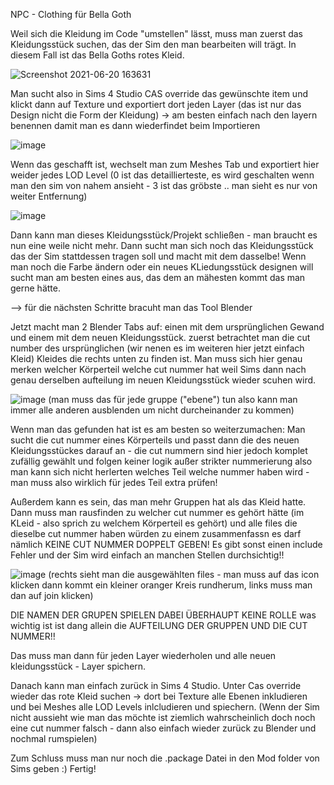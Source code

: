 NPC - Clothing für Bella Goth

Weil sich die Kleidung im Code "umstellen" lässt, muss man zuerst das Kleidungsstück suchen, das der Sim den man bearbeiten will trägt. In diesem Fall ist das Bella Goths rotes Kleid.

![Screenshot 2021-06-20 163631](https://user-images.githubusercontent.com/80634958/122678217-192d1400-d1e6-11eb-8aeb-ec126ffb80a7.png)

Man sucht also in Sims 4 Studio CAS override das gewünschte item und klickt dann auf Texture und exportiert dort jeden Layer (das ist nur das Design nicht die Form der Kleidung) -> am besten einfach nach den layern benennen damit man es dann wiederfindet beim Importieren

![image](https://user-images.githubusercontent.com/80634958/122678313-8fca1180-d1e6-11eb-889b-154fbd63db47.png)

Wenn das geschafft ist, wechselt man zum Meshes Tab und exportiert hier weider jedes LOD Level (0 ist das detaillierteste, es wird geschalten wenn man den sim von nahem ansieht - 3 ist das gröbste .. man sieht es nur von weiter Entfernung)

![image](https://user-images.githubusercontent.com/80634958/122678367-db7cbb00-d1e6-11eb-9beb-275472412464.png)

Dann kann man dieses Kleidungsstück/Projekt schließen - man braucht es nun eine weile nicht mehr.
Dann sucht man sich noch das Kleidungsstück das der Sim stattdessen tragen soll und macht mit dem dasselbe! Wenn man noch die Farbe ändern oder ein neues KLiedungsstück designen will sucht man am besten eines aus, das dem an mähesten kommt das man gerne hätte.

--> für die nächsten Schritte bracuht man das Tool Blender

Jetzt macht man 2 Blender Tabs auf: einen mit dem ursprünglichen Gewand und einem mit dem neuen Kleidungsstück. zuerst betrachtet man die cut number des ursprünglichen (wir nenen es im weiteren hier jetzt einfach Kleid) Kleides die rechts unten zu finden ist. Man muss sich hier genau merken welcher Körperteil welche cut nummer hat weil Sims dann nach genau derselben aufteilung im neuen Kleidungsstück wieder scuhen wird.

![image](https://user-images.githubusercontent.com/80634958/122678524-9442fa00-d1e7-11eb-80ce-dd96f10cc5fe.png)
(man muss das für jede gruppe ("ebene") tun also kann man immer alle anderen ausblenden um nicht durcheinander zu kommen)

Wenn man das gefunden hat ist es am besten so weiterzumachen: Man sucht die cut nummer eines Körperteils und passt dann die des neuen Kleidungsstückes darauf an - die cut nummern sind hier jedoch komplet zufällig gewählt und folgen keiner logik außer strikter nummerierung also man kann sich nicht herlerten welches Teil welche nummer haben wird - man muss also wirklich für jedes Teil extra prüfen!

Außerdem kann es sein, das man mehr Gruppen hat als das Kleid hatte. Dann muss man rausfinden zu welcher cut nummer es gehört hätte (im KLeid - also sprich zu welchem Körperteil es gehört) und alle files die dieselbe cut nummer haben würden zu einem zusammenfassn es darf nämlich KEINE CUT NUMMER DOPPELT GEBEN! Es gibt sonst einen include Fehler und der Sim wird einfach an manchen Stellen durchsichtig!!

![image](https://user-images.githubusercontent.com/80634958/122678844-bb4dfb80-d1e8-11eb-9de6-4406b5513ff5.png)
(rechts sieht man die ausgewählten files - man muss auf das icon klicken dann kommt ein kleiner oranger Kreis rundherum, links muss man dan auf join klicken)

DIE NAMEN DER GRUPEN SPIELEN DABEI ÜBERHAUPT KEINE ROLLE was wichtig ist ist dang allein die AUFTEILUNG DER GRUPPEN UND DIE CUT NUMMER!!

Das muss man dann für jeden Layer wiederholen und alle neuen kleidungsstück - Layer spichern.

Danach kann man einfach zurück in Sims 4 Studio. Unter Cas override wieder das rote Kleid suchen -> dort bei Texture alle Ebenen inkludieren und bei Meshes alle LOD Levels inlcludieren und spiechern. (Wenn der Sim nicht aussieht wie man das möchte ist ziemlich wahrscheinlich doch noch eine cut nummer falsch - dann also einfach wieder zurück zu Blender und nochmal rumspielen)

Zum Schluss muss man nur noch die .package Datei in den Mod folder von Sims geben :) Fertig!
